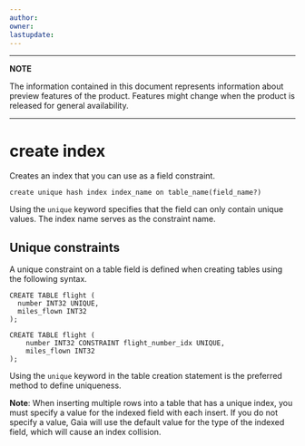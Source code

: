 ```yaml
---
author: 
owner: 
lastupdate: 
---
```


---

**NOTE**

The information contained in this document represents information about preview features of the product. Features might change when the product is released for general availability.

---
# create index

Creates an index that you can use as a field constraint.

`create unique hash index index_name on table_name(field_name?)`

Using the `unique` keyword specifies that the field can only contain unique values. The index name serves as the constraint name.

## Unique constraints

A unique constraint on a table field is defined when creating tables using the following syntax.

```
CREATE TABLE flight (
  number INT32 UNIQUE,
  miles_flown INT32
);

CREATE TABLE flight (
    number INT32 CONSTRAINT flight_number_idx UNIQUE,
    miles_flown INT32
);
```

Using the `unique` keyword in the table creation statement is the preferred method to define uniqueness. 

**Note**: When inserting multiple rows into a table that has a unique index, you must specify a value for the indexed field with each insert. If you do not specify a value, Gaia will use the default value for the type of the indexed field, which will cause an index collision.
